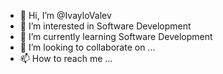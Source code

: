 - 👋 Hi, I’m @IvayloValev
- 👀 I’m interested in Software Development
- 🌱 I’m currently learning Software Development 
- 💞️ I’m looking to collaborate on ...
- 📫 How to reach me ...

<!---
IvayloValev/IvayloValev is a ✨ special ✨ repository because its `README.md` (this file) appears on your GitHub profile.
You can click the Preview link to take a look at your changes.
--->
